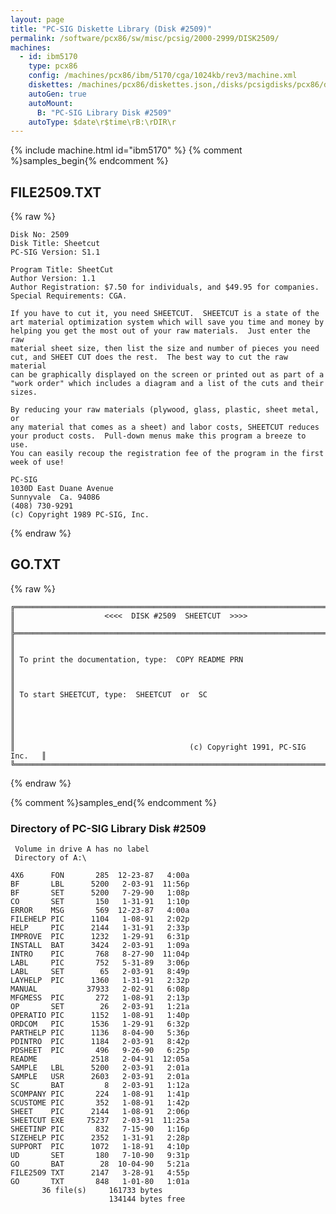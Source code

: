 ```yaml
---
layout: page
title: "PC-SIG Diskette Library (Disk #2509)"
permalink: /software/pcx86/sw/misc/pcsig/2000-2999/DISK2509/
machines:
  - id: ibm5170
    type: pcx86
    config: /machines/pcx86/ibm/5170/cga/1024kb/rev3/machine.xml
    diskettes: /machines/pcx86/diskettes.json,/disks/pcsigdisks/pcx86/diskettes.json
    autoGen: true
    autoMount:
      B: "PC-SIG Library Disk #2509"
    autoType: $date\r$time\rB:\rDIR\r
---
```


{% include machine.html id="ibm5170" %}
{% comment %}samples_begin{% endcomment %}

## FILE2509.TXT

{% raw %}
```
Disk No: 2509                                                           
Disk Title: Sheetcut                                                    
PC-SIG Version: S1.1                                                    
                                                                        
Program Title: SheetCut                                                 
Author Version: 1.1                                                     
Author Registration: $7.50 for individuals, and $49.95 for companies.   
Special Requirements: CGA.                                              
                                                                        
If you have to cut it, you need SHEETCUT.  SHEETCUT is a state of the   
art material optimization system which will save you time and money by  
helping you get the most out of your raw materials.  Just enter the raw 
material sheet size, then list the size and number of pieces you need   
cut, and SHEET CUT does the rest.  The best way to cut the raw material 
can be graphically displayed on the screen or printed out as part of a  
"work order" which includes a diagram and a list of the cuts and their  
sizes.                                                                  
                                                                        
By reducing your raw materials (plywood, glass, plastic, sheet metal, or
any material that comes as a sheet) and labor costs, SHEETCUT reduces   
your product costs.  Pull-down menus make this program a breeze to use. 
You can easily recoup the registration fee of the program in the first  
week of use!                                                            
                                                                        
PC-SIG                                                                  
1030D East Duane Avenue                                                 
Sunnyvale  Ca. 94086                                                    
(408) 730-9291                                                          
(c) Copyright 1989 PC-SIG, Inc.                                         
```
{% endraw %}

## GO.TXT

{% raw %}
```
╔═════════════════════════════════════════════════════════════════════════╗
║                    <<<<  DISK #2509  SHEETCUT  >>>>                     ║
╠═════════════════════════════════════════════════════════════════════════╣
║                                                                         ║
║ To print the documentation, type:  COPY README PRN                      ║
║                                                                         ║
║ To start SHEETCUT, type:  SHEETCUT  or  SC                              ║
║                                                                         ║
║                                                                         ║
║                                       (c) Copyright 1991, PC-SIG Inc.   ║
╚═════════════════════════════════════════════════════════════════════════╝
```
{% endraw %}

{% comment %}samples_end{% endcomment %}

### Directory of PC-SIG Library Disk #2509

     Volume in drive A has no label
     Directory of A:\

    4X6      FON       285  12-23-87   4:00a
    BF       LBL      5200   2-03-91  11:56p
    BF       SET      5200   7-29-90   1:08p
    CO       SET       150   1-31-91   1:10p
    ERROR    MSG       569  12-23-87   4:00a
    FILEHELP PIC      1104   1-08-91   2:02p
    HELP     PIC      2144   1-31-91   2:33p
    IMPROVE  PIC      1232   1-29-91   6:31p
    INSTALL  BAT      3424   2-03-91   1:09a
    INTRO    PIC       768   8-27-90  11:04p
    LABL     PIC       752   5-31-89   3:06p
    LABL     SET        65   2-03-91   8:49p
    LAYHELP  PIC      1360   1-31-91   2:32p
    MANUAL           37933   2-02-91   6:08p
    MFGMESS  PIC       272   1-08-91   2:13p
    OP       SET        26   2-03-91   1:21a
    OPERATIO PIC      1152   1-08-91   1:40p
    ORDCOM   PIC      1536   1-29-91   6:32p
    PARTHELP PIC      1136   8-04-90   5:36p
    PDINTRO  PIC      1184   2-03-91   8:42p
    PDSHEET  PIC       496   9-26-90   6:25p
    README            2518   2-04-91  12:05a
    SAMPLE   LBL      5200   2-03-91   2:01a
    SAMPLE   USR      2603   2-03-91   2:01a
    SC       BAT         8   2-03-91   1:12a
    SCOMPANY PIC       224   1-08-91   1:41p
    SCUSTOME PIC       352   1-08-91   1:42p
    SHEET    PIC      2144   1-08-91   2:06p
    SHEETCUT EXE     75237   2-03-91  11:25a
    SHEETINP PIC       832   7-15-90   1:16p
    SIZEHELP PIC      2352   1-31-91   2:28p
    SUPPORT  PIC      1072   1-18-91   4:10p
    UD       SET       180   7-10-90   9:31p
    GO       BAT        28  10-04-90   5:21a
    FILE2509 TXT      2147   3-28-91   4:55p
    GO       TXT       848   1-01-80   1:01a
           36 file(s)     161733 bytes
                          134144 bytes free
